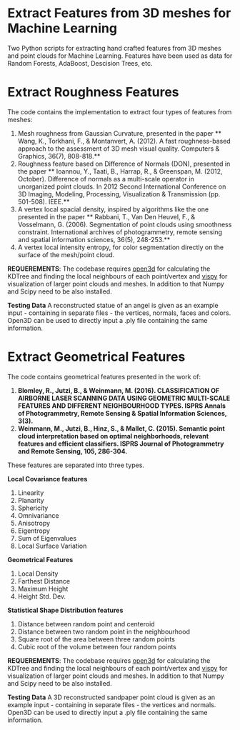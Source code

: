 # Extract Features from 3D meshes for Machine Learning
 Two Python scripts for extracting hand crafted features from 3D meshes and point clouds for Machine Learning. Features have been used as data for Random Forests, AdaBoost, Descision Trees, etc.

# Extract Roughness Features

The code contains the implementation to extract four types of features from meshes:
1. Mesh roughness from Gaussian Curvature, presented in the paper ** Wang, K., Torkhani, F., & Montanvert, A. (2012). A fast roughness-based approach to the assessment of 3D mesh visual quality. Computers & Graphics, 36(7), 808-818.**
2. Roughness feature based on Difference of Normals (DON), presented in the paper ** Ioannou, Y., Taati, B., Harrap, R., & Greenspan, M. (2012, October). Difference of normals as a multi-scale operator in unorganized point clouds. In 2012 Second International Conference on 3D Imaging, Modeling, Processing, Visualization & Transmission (pp. 501-508). IEEE.**
3. A vertex local spacial density, inspired by algorithms like the one presented in the paper ** Rabbani, T., Van Den Heuvel, F., & Vosselmann, G. (2006). Segmentation of point clouds using smoothness constraint. International archives of photogrammetry, remote sensing and spatial information sciences, 36(5), 248-253.**
4. A vertex local intensity entropy, for color segmentation directly on the surface of the mesh/point cloud.

**REQUEREMENTS**:
The codebase requires [open3d](http://www.open3d.org/) for calculating the KDTree and finding the local neighbours of each point/vertex and [vispy](http://vispy.org/) for visualization of larger point clouds and meshes. In addition to that Numpy and Scipy need to be also installed.

**Testing Data**
A reconstructed statue of an angel is given as an example input - containing in separate files - the vertices, normals, faces and colors. Open3D can be used to directly input a .ply file containing the same information.

# Extract Geometrical Features

The code contains geometrical features presented in the work of:
1. **Blomley, R., Jutzi, B., & Weinmann, M. (2016). CLASSIFICATION OF AIRBORNE LASER SCANNING DATA USING GEOMETRIC MULTI-SCALE FEATURES AND DIFFERENT NEIGHBOURHOOD TYPES. ISPRS Annals of Photogrammetry, Remote Sensing & Spatial Information Sciences, 3(3).**
2. **Weinmann, M., Jutzi, B., Hinz, S., & Mallet, C. (2015). Semantic point cloud interpretation based on optimal neighborhoods, relevant features and efficient classifiers. ISPRS Journal of Photogrammetry and Remote Sensing, 105, 286-304.**

These features are separated into three types.

**Local Covariance features**
1. Linearity
2. Planarity
3. Sphericity
4. Omnivariance
5. Anisotropy
6. Eigentropy
7. Sum of Eigenvalues
8. Local Surface Variation

**Geometrical Features**
1. Local Density
2. Farthest Distance
3. Maximum Height
4. Height Std. Dev.

**Statistical Shape Distribution features**
1. Distance between random point and centeroid
2. Distance between two random point in the neighbourhood
3. Square root of the area between three random points
4. Cubic root of the volume between four random points

**REQUEREMENTS**:
The codebase requires [open3d](http://www.open3d.org/) for calculating the KDTree and finding the local neighbours of each point/vertex and [vispy](http://vispy.org/) for visualization of larger point clouds and meshes. In addition to that Numpy and Scipy need to be also installed.

**Testing Data**
A 3D reconstructed sandpaper point cloud is given as an example input - containing in separate files - the vertices and normals. Open3D can be used to directly input a .ply file containing the same information.
